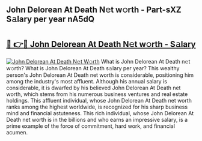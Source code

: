 ## John Delorean At Death N𝚎t w𝚘rth - Part-sXZ S𝚊lary per year nA5dQ

# <h2><a href="http://gc4qvq1.nevu.top/?p=John+Delorean+At+Death">🔗 👉🔴 John Delorean At Death N𝚎t w𝚘rth - S𝚊lary</a></h2>

[![John Delorean At Death N𝚎t W𝚘rth](https://i.imgur.com/Oavwk0R.jpeg)](http://gc4qvq1.nevu.top/?p=John+Delorean+At+Death)
What is John Delorean At Death n𝚎t w𝚘rth? What is John Delorean At Death s𝚊lary per year?
This wealthy person's John Delorean At Death net worth is considerable, positioning him among the industry's most affluent. Although his annual salary is considerable, it is dwarfed by his believed John Delorean At Death net worth, which stems from his numerous business ventures and real estate holdings. This affluent individual, whose John Delorean At Death net worth ranks among the highest worldwide, is recognized for his sharp business mind and financial astuteness. This rich individual, whose John Delorean At Death net worth is in the billions and who earns an impressive salary, is a prime example of the force of commitment, hard work, and financial acumen.
